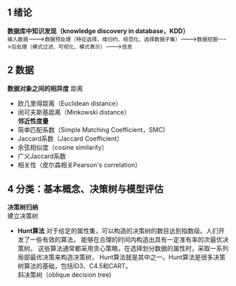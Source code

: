 1 绪论
---
**数据库中知识发现（knowledge discovery in database，KDD）**  
```输入数据```--->```数据预处理（特征选择、维归约、规范化、选择数据子集）```--->```数据挖掘```--->```后处理（模式过滤、可视化、模式表示）```--->```信息```

2 数据
---
**数据对象之间的相异度**
距离
* 欧几里得距离（Euclidean distance）
* 闵可夫斯基距离（Minkowski distance）  
**邻近性度量**
* 简单匹配系数（Simple Matching Coefficient，SMC)
* Jaccard系数（Jaccard Coefficient）
* 余弦相似度（cosine similarity）
* 广义Jaccard系数
* 相关性（皮尔森相关Pearson's correlation）

4 分类：基本概念、决策树与模型评估
---
**决策树归纳**  
建立决策树  
* **Hunt算法**
对于给定的属性集，可以构造的决策树的数目达到指数级。人们开发了一些有效的算法，
能够在合理的时间内构造出具有一定准有率的次最优决策树。
这些算法通常都采用贪心策略，在选择划分数据的属性时，采取一系列局部最优决策来构造决策树，
Hunt算法就是其中之一。Hunt算法是很多决策树算法的基础，包括ID3、C4.5和CART。  
斜决策树（oblique decision tree)

